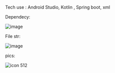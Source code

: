 Tech use : Android Studio, Kotlin , Spring boot, xml


Dependecy:

![image](https://github.com/user-attachments/assets/dfae1c77-bdd6-4019-8bd9-663500d74538)

File str:

![image](https://github.com/user-attachments/assets/168f0d90-432c-4471-812e-93069c783897)

pics:

![icon 512](https://github.com/user-attachments/assets/67596c31-4ad9-4b25-aa42-40c71665db54)



